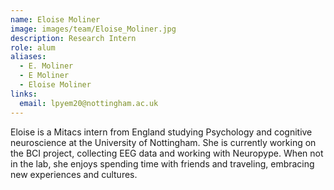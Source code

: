 ```yaml
---
name: Eloise Moliner
image: images/team/Eloise_Moliner.jpg
description: Research Intern
role: alum
aliases:
  - E. Moliner
  - E Moliner
  - Eloise Moliner
links:
  email: lpyem20@nottingham.ac.uk
---
```


Eloise is a Mitacs intern from England studying Psychology and cognitive neuroscience at the University of Nottingham. She is currently working on the BCI project, collecting EEG data and working with Neuropype. When not in the lab, she enjoys spending time with friends and traveling, embracing new experiences and cultures.

